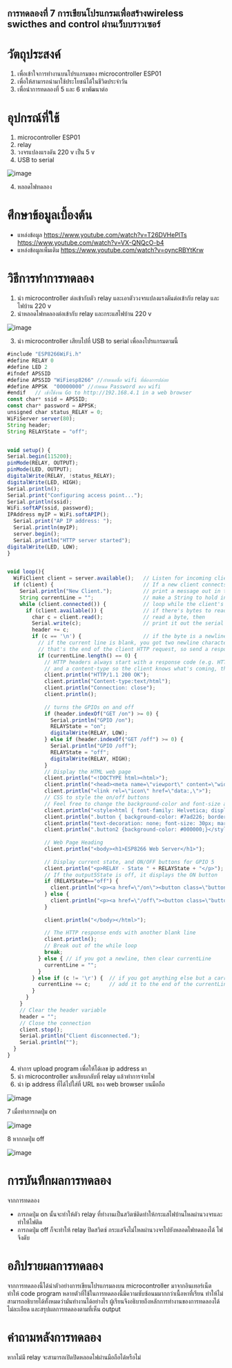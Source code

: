 ## การทดลองที่ 7 การเขียนโปรแกรมเพื่อสร้างwireless swicthes and control ผ่านเว็บบราวเซอร์
# วัตถุประสงค์
1. เพื่อเข้าใจการทำงานบนโปรแกรมของ microcontroller ESP01
2. เพื่อให้สามารถนำมาใช้ประโยชน์ได้ในชีวิตประจำวัน
3. เพื่อนำการทดลองที่ 5 และ 6 มาพัฒนาต่อ

# อุปกรณ์ที่ใช้
1. microcontroller ESP01
2. relay
3. วงจรแปลงแรงดัน 220 v เป็น 5 v 
4. USB to serial

![image](https://user-images.githubusercontent.com/80879942/112823930-183b8900-90b4-11eb-9452-42dda0b5de24.jpg)

4. หลอดไฟทดลอง

# ศึกษาข้อมูลเบื้องต้น
-  แหล่งข้อมูล https://www.youtube.com/watch?v=T26DVHePlTs
            https://www.youtube.com/watch?v=VX-QNQcO-b4
-  แหล่งข้อมูลเพิ่มเติม https://www.youtube.com/watch?v=oyncRBYtKrw

# วิธีการทำการทดลอง
1. นำ microcontroller ต่อเข้ากับตัว relay และเอาตัววงจรแปลงแรงดันต่อเข้ากับ relay และ ไฟบ้าน 220 v
2. นำหลอดไฟทดลองต่อเข้ากับ relay และกระแสไฟบ้าน 220 v 

![image](https://user-images.githubusercontent.com/80879942/112825745-56d24300-90b6-11eb-9176-d2cc31933d49.jpg)

3. นำ microcontroller เสียบไปที่ USB to serial เพื่อลงโปรแกรมตามนี้

```javascript
#include "ESP8266WiFi.h"
#define RELAY 0
#define LED 2
#ifndef APSSID
#define APSSID "WiFiesp8266" //กำหนดชื่อ wifi ที่ต้องการปล่อย
#define APPSK  "00000000" //กำหนด Password ของ wifi 
#endif   // เข้าใช้งาน Go to http://192.168.4.1 in a web browser
const char* ssid = APSSID; 
const char* password = APPSK;
unsigned char status_RELAY = 0;
WiFiServer server(80);
String header;
String RELAYState = "off";


void setup() {
Serial.begin(115200);
pinMode(RELAY, OUTPUT);
pinMode(LED, OUTPUT);
digitalWrite(RELAY, !status_RELAY);
digitalWrite(LED, HIGH);
Serial.println();
Serial.print("Configuring access point...");
Serial.println(ssid);
WiFi.softAP(ssid, password);
IPAddress myIP = WiFi.softAPIP();
  Serial.print("AP IP address: ");
  Serial.println(myIP);
  server.begin();
  Serial.println("HTTP server started");
digitalWrite(LED, LOW);
}


void loop(){
  WiFiClient client = server.available();   // Listen for incoming clients
  if (client) {                             // If a new client connects,
    Serial.println("New Client.");          // print a message out in the serial port
    String currentLine = "";                // make a String to hold incoming data from the client
    while (client.connected()) {            // loop while the client's connected
      if (client.available()) {             // if there's bytes to read from the client,
        char c = client.read();             // read a byte, then
        Serial.write(c);                    // print it out the serial monitor
        header += c;
        if (c == '\n') {                    // if the byte is a newline character
          // if the current line is blank, you got two newline characters in a row.
          // that's the end of the client HTTP request, so send a response:
          if (currentLine.length() == 0) {
            // HTTP headers always start with a response code (e.g. HTTP/1.1 200 OK)
            // and a content-type so the client knows what's coming, then a blank line:
            client.println("HTTP/1.1 200 OK");
            client.println("Content-type:text/html");
            client.println("Connection: close");
            client.println();
            
            // turns the GPIOs on and off
            if (header.indexOf("GET /on") >= 0) {
              Serial.println("GPIO /on");
              RELAYState = "on";
              digitalWrite(RELAY, LOW);
            } else if (header.indexOf("GET /off") >= 0) {
              Serial.println("GPIO /off");
              RELAYState = "off";
              digitalWrite(RELAY, HIGH);
            }            
            // Display the HTML web page
            client.println("<!DOCTYPE html><html>");
            client.println("<head><meta name=\"viewport\" content=\"width=device-width, initial-scale=1\">");
            client.println("<link rel=\"icon\" href=\"data:,\">");
            // CSS to style the on/off buttons 
            // Feel free to change the background-color and font-size attributes to fit your preferences
            client.println("<style>html { font-family: Helvetica; display: inline-block; margin: 0px auto; text-align: center;}");
            client.println(".button { background-color: #7ad226; border: none; color: white; padding: 16px 40px; border-radius: 31px;");
            client.println("text-decoration: none; font-size: 30px; margin: 2px; cursor: pointer;}");
            client.println(".button2 {background-color: #000000;}</style></head>");
            
            // Web Page Heading
            client.println("<body><h1>ESP8266 Web Server</h1>");
            
            // Display current state, and ON/OFF buttons for GPIO 5  
            client.println("<p>RELAY - State " + RELAYState + "</p>");
            // If the output5State is off, it displays the ON button       
            if (RELAYState=="off") {
              client.println("<p><a href=\"/on\"><button class=\"button\">ON</button></a></p>");
            } else {
              client.println("<p><a href=\"/off\"><button class=\"button button2\">OFF</button></a></p>");
            } 
               
            client.println("</body></html>");
            
            // The HTTP response ends with another blank line
            client.println();
            // Break out of the while loop
            break;
          } else { // if you got a newline, then clear currentLine
            currentLine = "";
          }
        } else if (c != '\r') {  // if you got anything else but a carriage return character,
          currentLine += c;      // add it to the end of the currentLine
        }
      }
    }
    // Clear the header variable
    header = "";
    // Close the connection
    client.stop();
    Serial.println("Client disconnected.");
    Serial.println("");
  }
}
```
4. ทำการ upload program เพื่อให้ได้เลข ip address มา
5. นำ microcontroller มาเสียบกลับที่ relay แล้วทำการจ่ายไฟ
6. นำ ip address ที่ได้ไปใส่ที่ URL ของ web browser บนมือถือ

![image](https://user-images.githubusercontent.com/80879942/112827830-132d0880-90b9-11eb-811d-4fd36f628cb9.jpg)

7 เมื่อทำการกดปุ่ม on 

![image](https://user-images.githubusercontent.com/80879942/112828030-5e471b80-90b9-11eb-9a11-563e7604754f.jpg)

8 หากกดปุ่ม off

![image](https://user-images.githubusercontent.com/80879942/112827830-132d0880-90b9-11eb-811d-4fd36f628cb9.jpg)

# การบันทึกผลการทดลอง

จากการทดลอง
-  การกดปุ่ม on นั้นจะทำให้ตัว relay ที่ทำงานเป็นสวิตซ์ติดทำให้กระแสไฟบ้านไหลผ่านวงจรและทำให้ไฟติด
-  การกดปุ่ม off ก็จะทำให้ relay ปิดสวิตซ์ กระแสจึงไม่ไหลผ่านวงจรไปยังหลอดไฟทดลองได้ ไฟจึงดับ

# อภิปรายผลการทดลอง

  จากการทดลองนี้ได้นำตัวอย่างการเขียนโปรแกรมลงบน microcontroller มาจากอินเทอร์เน็ต ทำให้ code program หลายตัวที่ใช้ในการทดลองนี้มีความซับซ้อนมมากกว่าเนื้อหาที่เรียน ทำให้ไม่สามารถอธิบายได้ทั้งหมดว่ามันทำงานได้อย่างไร ผู้เรียนจึงอธิบายถึงหลักการทำงานของการทดลองได้ไม่ละเอียด และสรุปผลการทดลองตามที่เห็น output 
  
# คำถามหลังการทดลอง

  หากไม่มี relay จะสามารถเปิดปิดหลอดไฟผ่านมือถือได้หรือไม่
